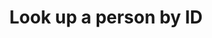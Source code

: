 ---
title: Look up a person by ID
excerpt: >-
  Look up an existing person by ID. If the person exists, it will redirect to
  the fetch endpoint with corresponding token of the person in the path.
api:
  file: oas.json
  operationId: crm_person_id_lookup_post
hidden: false
---